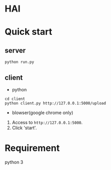 # HAI

# Quick start
## server
```
python run.py
```

## client

- python
```
cd client
python client.py http://127.0.0.1:5000/upload
```

- blowser(google chrome only)

1. Access to `http://127.0.0.1:5000`. 
2. Click 'start'.

# Requirement
python 3
